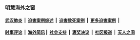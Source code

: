 
### 明慧海外之窗

####  [武汉肺炎](indexes/365.md?t=03291301) &nbsp;|&nbsp;  [迫害案例综述](indexes/328.md?t=03291301) &nbsp;|&nbsp; [迫害致死案例](indexes/277.md?t=03291301)  &nbsp;|&nbsp; [更多迫害案例](indexes/81.md?t=03291301)  &nbsp;|&nbsp; 
####  [时事评论](indexes/19.md?t=03291301) &nbsp;|&nbsp; [海外简讯](indexes/245.md?t=03291301)&nbsp;|&nbsp;  [社会支持](indexes/140.md?t=03291301) &nbsp;|&nbsp; [褒奖决议](indexes/282.md?t=03291301) &nbsp;|&nbsp; [社区报道](indexes/91.md?t=03291301)  &nbsp;|&nbsp; [天人之间](indexes/78.md?t=03291301) 

